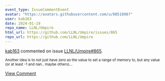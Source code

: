 ```yaml
---
event_type: IssueCommentEvent
avatar: "https://avatars.githubusercontent.com/u/8051898?"
user: kab163
date: 2024-01-19
repo_name: LLNL/Umpire
html_url: https://github.com/LLNL/Umpire/issues/865
repo_url: https://github.com/LLNL/Umpire
---
```


<a href='https://github.com/kab163' target='_blank'>kab163</a> commented on issue <a href='https://github.com/LLNL/Umpire/issues/865' target='_blank'>LLNL/Umpire#865</a>.

<small>Another idea is to not just have zero as the value to set a range of memory to, but any value (or at least -1 and nan.. maybe others)...</small>

<a href='https://github.com/LLNL/Umpire/issues/865' target='_blank'>View Comment</a>